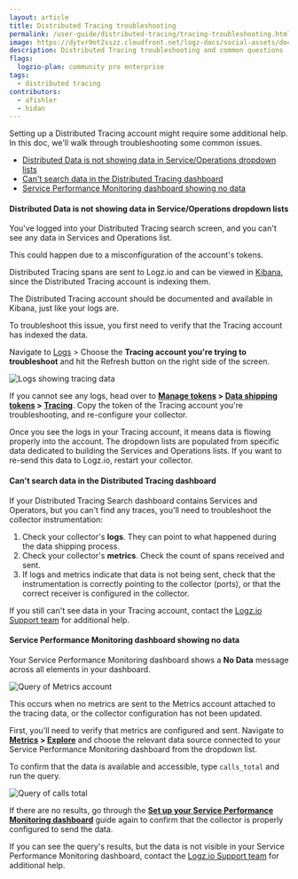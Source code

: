 ```yaml
---
layout: article
title: Distributed Tracing troubleshooting
permalink: /user-guide/distributed-tracing/tracing-troubleshooting.html
image: https://dytvr9ot2sszz.cloudfront.net/logz-docs/social-assets/docs-social.jpg
description: Distributed Tracing troubleshooting and common questions
flags:
  logzio-plan: community pro enterprise
tags:
  - distributed tracing
contributors:
  - afishler
  - hidan
---
```


Setting up a Distributed Tracing account might require some additional help. In this doc, we'll walk through troubleshooting some common issues. 

* [Distributed Data is not showing data in Service/Operations dropdown lists](/user-guide/distributed-tracing/tracing-troubleshooting.html#distributed-data-is-not-showing-data-in-serviceoperations-dropdown-lists)
* [Can't search data in the Distributed Tracing dashboard](/user-guide/distributed-tracing/tracing-troubleshooting.html#cant-search-data-in-the-distributed-tracing-dashboard)
* [Service Performance Monitoring dashboard showing no data](/user-guide/distributed-tracing/tracing-troubleshooting.html#service-performance-monitoring-dashboard-showing-no-data)

#### Distributed Data is not showing data in Service/Operations dropdown lists

You've logged into your Distributed Tracing search screen, and you can't see any data in Services and Operations list.

This could happen due to a misconfiguration of the account's tokens.

Distributed Tracing spans are sent to Logz.io and can be viewed in [Kibana](https://app.logz.io/#/dashboard/kibana), since the Distributed Tracing account is indexing them.

The Distributed Tracing account should be documented and available in Kibana, just like your logs are.

To troubleshoot this issue, you first need to verify that the Tracing account has indexed the data.

Navigate to [Logs](https://app.logz.io/#/dashboard/kibana/) > Choose the **Tracing account you're trying to troubleshoot** and hit the Refresh button on the right side of the screen.

![Logs showing tracing data](https://dytvr9ot2sszz.cloudfront.net/logz-docs/distributed-tracing/trace-and-refresh-in-logs.png)

If you cannot see any logs, head over to **[Manage tokens](https://app.logz.io/#/dashboard/settings/manage-tokens/shared) > [Data shipping tokens](https://app.logz.io/#/dashboard/settings/manage-tokens/data-shipping?product=logs) > [Tracing](https://app.logz.io/#/dashboard/settings/manage-tokens/data-shipping?product=tracing)**. Copy the token of the Tracing account you're troubleshooting, and re-configure your collector.

Once you see the logs in your Tracing account, it means data is flowing properly into the account. The dropdown lists are populated from specific data dedicated to building the Services and Operations lists. If you want to re-send this data to Logz.io, restart your collector.

#### Can't search data in the Distributed Tracing dashboard 

If your Distributed Tracing Search dashboard contains Services and Operators, but you can't find any traces, you'll need to troubleshoot the collector instrumentation:

1. Check your collector's **logs**. They can point to what happened during the data shipping process.
2. Check your collector's **metrics**. Check the count of spans received and sent. 
3. If logs and metrics indicate that data is not being sent, check that the instrumentation is correctly pointing to the collector (ports), or that the correct receiver is configured in the collector.

If you still can't see data in your Tracing account, contact the [Logz.io Support team](mailto:help@logz.io) for additional help.

<!-- ![Trace logs](https://dytvr9ot2sszz.cloudfront.net/logz-docs/distributed-tracing/trace-fields-log.png) -->

<!-- #### Service Performance Monitoring not showing data

Setting up a Service Performance Monitoring dashboards requires creating a Metrics account to help connect between the data and its visuallization. -->

<!-- #### Service Performance Monitoring dashboard couldn't fetch data


After setting up a Service Performance Monitoring dashboard, you get a message saying **Couldn't fetch data** across all elements in your dashboard.

![Query of Metrics account](https://dytvr9ot2sszz.cloudfront.net/logz-docs/distributed-tracing/couldnt-fetch-data-tracing.png)


To resolve this issue, follow the **[Set up your Service Performance Monitoring dashboard](/user-guide/distributed-tracing/service-performance-monitoring-setup)** guide to ensure your account is properly configured. 

If the issue consists, contact the [Logz.io Support team](mailto:help@logz.io) for additional help. -->

#### Service Performance Monitoring dashboard showing no data

Your Service Performance Monitoring dashboard shows a **No Data** message across all elements in your dashboard.

![Query of Metrics account](https://dytvr9ot2sszz.cloudfront.net/logz-docs/distributed-tracing/spm-no-data-showing.png)

This occurs when no metrics are sent to the Metrics account attached to the tracing data, or the collector configuration has not been updated.

First, you'll need to verify that metrics are configured and sent. Navigate to **[Metrics](https://app-uk.logz.io/#/dashboard/metrics) > [Explore](https://app.logz.io/#/dashboard/metrics/explore)** and choose the relevant data source connected to your Service Performance Monitoring dashboard from the dropdown list.

To confirm that the data is available and accessible, type `calls_total` and run the query.

![Query of calls total](https://dytvr9ot2sszz.cloudfront.net/logz-docs/distributed-tracing/calls-total-tracing.png)

If there are no results, go through the **[Set up your Service Performance Monitoring dashboard](/user-guide/distributed-tracing/service-performance-monitoring-setup)** guide again to confirm that the collector is properly configured to send the data.

If you can see the query's results, but the data is not visible in your Service Performance Monitoring dashboard, contact the [Logz.io Support team](mailto:help@logz.io) for additional help.